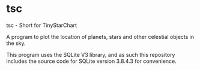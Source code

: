 tsc
=============

tsc - Short for TinyStarChart

A program to plot the location of planets, stars and other celestial objects in the sky.

This program uses the SQLite V3 library, and as such this repository includes the source code for SQLite version 3.8.4.3 for convenience.
